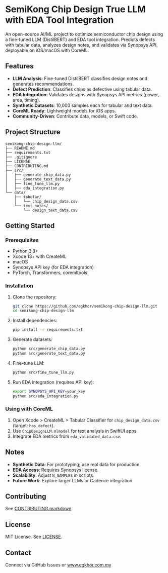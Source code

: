 # SemiKong Chip Design True LLM with EDA Tool Integration

An open-source AI/ML project to optimize semiconductor chip design using a fine-tuned LLM (DistilBERT) and EDA tool integration. Predicts defects with tabular data, analyzes design notes, and validates via Synopsys API, deployable on iOS/macOS with CoreML.

## Features
- **LLM Analysis**: Fine-tuned DistilBERT classifies design notes and generates recommendations.
- **Defect Prediction**: Classifies chips as defective using tabular data.
- **EDA Integration**: Validates designs with Synopsys API metrics (power, area, timing).
- **Synthetic Datasets**: 10,000 samples each for tabular and text data.
- **CoreML Ready**: Lightweight models for iOS apps.
- **Community-Driven**: Contribute data, models, or Swift code.

## Project Structure
```
semikong-chip-design-llm/
├── README.md
├── requirements.txt
├── .gitignore
├── LICENSE
├── CONTRIBUTING.md
├── src/
│   ├── generate_chip_data.py
│   ├── generate_text_data.py
│   ├── fine_tune_llm.py
│   ├── eda_integration.py
└── data/
    ├── tabular/
    │   └── chip_design_data.csv
    └── text_notes/
        └── design_text_data.csv
```

## Getting Started
### Prerequisites
- Python 3.8+
- Xcode 13+ with CreateML
- macOS
- Synopsys API key (for EDA integration)
- PyTorch, Transformers, coremltools

### Installation
1. Clone the repository:
   ```bash
   git clone https://github.com/egkhor/semikong-chip-design-llm.git
   cd semikong-chip-design-llm
   ```
2. Install dependencies:
   ```bash
   pip install -r requirements.txt
   ```
3. Generate datasets:
   ```bash
   python src/generate_chip_data.py
   python src/generate_text_data.py
   ```
4. Fine-tune LLM:
   ```bash
   python src/fine_tune_llm.py
   ```
5. Run EDA integration (requires API key):
   ```bash
   export SYNOPSYS_API_KEY=your_key
   python src/eda_integration.py
   ```

### Using with CoreML
1. Open Xcode > CreateML > Tabular Classifier for `chip_design_data.csv` (target: `has_defect`).
2. Use `ChipDesignLLM.mlmodel` for text analysis in SwiftUI apps.
3. Integrate EDA metrics from `eda_validated_data.csv`.

## Notes
- **Synthetic Data**: For prototyping; use real data for production.
- **EDA Access**: Requires Synopsys license.
- **Scalability**: Adjust `N_SAMPLES` in scripts.
- **Future Work**: Explore larger LLMs or Cadence integration.

## Contributing
See [CONTRIBUTING.markdown]([(https://github.com/egkhor/semikong-chip-design-llm-eda/blob/main/CONTRIBUTING.markdown)]).

## License
MIT License. See [LICENSE](LICENSE).

## Contact
Connect via GitHub Issues or www.egkhor.com.my
